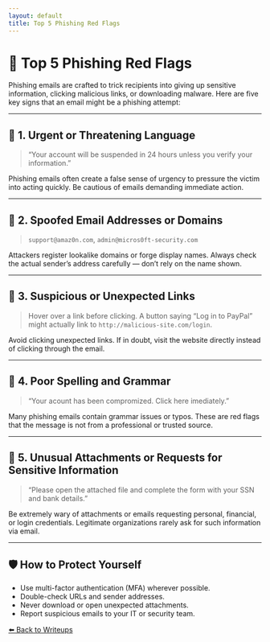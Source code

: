 ```yaml
---
layout: default
title: Top 5 Phishing Red Flags
---
```


# 🎣 Top 5 Phishing Red Flags

Phishing emails are crafted to trick recipients into giving up sensitive information, clicking malicious links, or downloading malware. Here are five key signs that an email might be a phishing attempt:

---

## 🚨 1. Urgent or Threatening Language

> “Your account will be suspended in 24 hours unless you verify your information.”

Phishing emails often create a false sense of urgency to pressure the victim into acting quickly. Be cautious of emails demanding immediate action.

---

## 👻 2. Spoofed Email Addresses or Domains

> `support@amaz0n.com`, `admin@micros0ft-security.com`

Attackers register lookalike domains or forge display names. Always check the actual sender’s address carefully — don’t rely on the name shown.

---

## 🔗 3. Suspicious or Unexpected Links

> Hover over a link before clicking. A button saying “Log in to PayPal” might actually link to `http://malicious-site.com/login`.

Avoid clicking unexpected links. If in doubt, visit the website directly instead of clicking through the email.

---

## 📝 4. Poor Spelling and Grammar

> “Your acount has been compromized. Click here imediately.”

Many phishing emails contain grammar issues or typos. These are red flags that the message is not from a professional or trusted source.

---

## 📎 5. Unusual Attachments or Requests for Sensitive Information

> “Please open the attached file and complete the form with your SSN and bank details.”

Be extremely wary of attachments or emails requesting personal, financial, or login credentials. Legitimate organizations rarely ask for such information via email.

---

## 🛡️ How to Protect Yourself

- Use multi-factor authentication (MFA) wherever possible.
- Double-check URLs and sender addresses.
- Never download or open unexpected attachments.
- Report suspicious emails to your IT or security team.

[⬅️ Back to Writeups](writeups.md)
